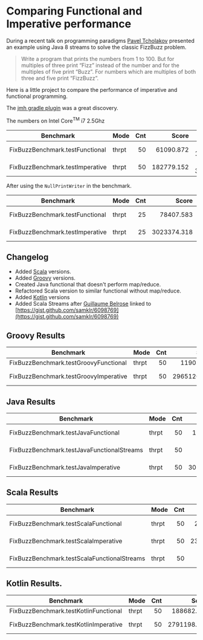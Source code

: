 # Comparing Functional and Imperative performance

During a recent talk on programming paradigms [Pavel Tcholakov](https://twitter.com/pavletko) presented an example using
Java 8 streams to solve the classic FizzBuzz problem.

> Write a program that prints the numbers from 1 to 100.
  But for multiples of three print “Fizz” instead of the number and for the multiples of five print “Buzz”.
  For numbers which are multiples of both three and five print “FizzBuzz”.

Here is a little project to compare the performance of imperative and functional programming.

The [jmh gradle plugin](https://github.com/melix/jmh-gradle-plugin) was a great discovery.


The numbers on Intel Core<sup>TM</sup> i7 2.5Ghz

|Benchmark | Mode | Cnt | Score|Error|Units|
|----------|------|----:|-----:|----:|-----|
| FixBuzzBenchmark.testFunctional     | thrpt | 50 |  61090.872 | ±  1798.539 | ops/s|
| FixBuzzBenchmark.testImperative     | thrpt | 50 | 182779.152 | ±  3148.576 | ops/s|

After using the `NullPrintWriter` in the benchmark.

|Benchmark | Mode | Cnt | Score|Error|Units|
|----------|------|----:|-----:|----:|-----|
|FixBuzzBenchmark.testFunctional     | thrpt | 25 |   78407.583 | ±  3516.310 | ops/s|
|FixBuzzBenchmark.testImperative     | thrpt | 25 | 3023374.318 | ± 94278.341 | ops/s|

## Changelog
* Added [Scala](http://www.scala-lang.org) versions.
* Added [Groovy](http://www.groovy-lang.org) versions.
* Created Java functional that doesn't perform map/reduce.
* Refactored Scala version to similar functional without map/reduce.
* Added [Kotlin](https://kotlinlang.org) versions
* Added Scala Streams after [Guillaume Belrose](https://twitter.com/gbelrose) linked to [https://gist.github.com/samklr/6098769](https://gist.github.com/samklr/6098769)

## Groovy Results
|Benchmark | Mode | Cnt | Score|Error|Units|
|----------|------|----:|-----:|----:|-----|
|FixBuzzBenchmark.testGroovyFunctional      | thrpt |  50 |   11903.295 | ±    269.842 | ops/s |
|FixBuzzBenchmark.testGroovyImperative      | thrpt |  50 | 2965120.814 | ± 110144.919 | ops/s |

## Java Results
|Benchmark | Mode | Cnt | Score|Error|Units|
|----------|------|----:|-----:|----:|-----|
|FixBuzzBenchmark.testJavaFunctional        | thrpt |  50 |  110031.245 | ±   2845.457 | ops/s |
|FixBuzzBenchmark.testJavaFunctionalStreams | thrpt |  50 |   78164.119 | ±   2859.085 | ops/s |
|FixBuzzBenchmark.testJavaImperative        | thrpt |  50 | 3060987.580 | ±  65957.279 | ops/s |

## Scala Results
|Benchmark | Mode | Cnt | Score|Error|Units|
|----------|------|----:|-----:|----:|-----|
|FixBuzzBenchmark.testScalaFunctional       | thrpt |  50 |  236289.522 | ±   5524.769 | ops/s |
|FixBuzzBenchmark.testScalaImperative       | thrpt |  50 | 2382500.827 | ±  52939.858 | ops/s |
|FixBuzzBenchmark.testScalaFunctionalStreams| thrpt |  50 |   53616.274 | ±   1780.626 | ops/s |

## Kotlin Results.
|Benchmark | Mode | Cnt | Score|Error|Units|
|----------|------|----:|-----:|----:|-----|
|FixBuzzBenchmark.testKotlinFunctional      | thrpt |  50 |  188682.710 | ±   4904.750 | ops/s
|FixBuzzBenchmark.testKotlinImperative      | thrpt |  50 | 2791198.801 | ± 147170.861 | ops/s
